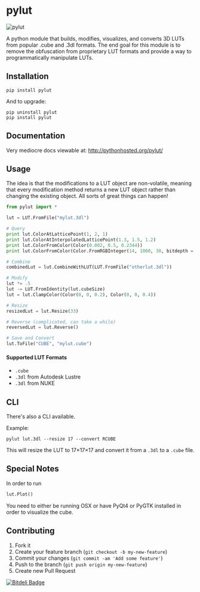 # pylut

![pylut](http://www.gregcotten.com/files/plot.jpg)

A python module that builds, modifies, visualizes, and converts 3D LUTs from popular .cube and .3dl formats. The end goal for this module is to remove the obfuscation from proprietary LUT formats and provide a way to programmatically manipulate LUTs.

## Installation

	pip install pylut

And to upgrade:

	pip uninstall pylut
	pip install pylut

## Documentation

Very mediocre docs viewable at: http://pythonhosted.org/pylut/

## Usage

The idea is that the modifications to a LUT object are non-volatile, meaning that every modification method returns a new LUT object rather than changing the existing object. All sorts of great things can happen!

```python
from pylut import *

lut = LUT.FromFile("mylut.3dl")

# Query
print lut.ColorAtLatticePoint(1, 2, 1)
print lut.ColorAtInterpolatedLatticePoint(1.3, 1.5, 1.2)
print lut.ColorFromColor(Color(0.002, 0.5, 0.2344))
print lut.ColorFromColor(Color.FromRGBInteger(14, 1000, 30, bitdepth = 10))

# Combine
combinedLut = lut.CombineWithLUT(LUT.FromFile("otherlut.3dl"))

# Modify
lut *= .5
lut -= LUT.FromIdentity(lut.cubeSize)
lut = lut.ClampColor(Color(0, 0, 0.2), Color(0, 0, 0.4))

# Resize
resizedLut = lut.Resize(33)

# Reverse (complicated, can take a while)
reversedLut = lut.Reverse()

# Save and Convert
lut.ToFile("CUBE", "mylut.cube")

```

#### Supported LUT Formats

- `.cube`
- `.3dl` from Autodesk Lustre
- `.3dl` from NUKE

## CLI

There's also a CLI available.

Example:

	pylut lut.3dl --resize 17 --convert RCUBE

This will resize the LUT to 17×17×17 and convert it from a `.3dl` to a `.cube` file.

## Special Notes

In order to run

```python
lut.Plot()
```

You need to either be running OSX or have PyQt4 or PyGTK installed in order to visualize the cube.

## Contributing

1. Fork it
2. Create your feature branch (`git checkout -b my-new-feature`)
3. Commit your changes (`git commit -am 'Add some feature'`)
4. Push to the branch (`git push origin my-new-feature`)
5. Create new Pull Request


[![Bitdeli Badge](https://d2weczhvl823v0.cloudfront.net/gregcotten/pylut/trend.png)](https://bitdeli.com/free "Bitdeli Badge")

